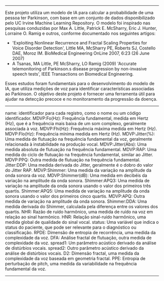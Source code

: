 ------------------------------------------------------------------------------------------------------------------------------------------------------------------------------------------------------------------------------------------------------------------------------------------------------------------------------------------------------------------------------

Este projeto utiliza um modelo de IA para calcular a probabilidade de uma pessoa ter Parkinson, com base em um conjunto de dados disponibilizado pelo UC Irvine Machine Learning Repository. O modelo foi inspirado nas pesquisas conduzidas por Max A. Little, Patrick E. McSharry, Eric J. Hunter, Lorraine O. Ramig e outros, conforme documentado nos seguintes artigos:

- 'Exploiting Nonlinear Recurrence and Fractal Scaling Properties for Voice Disorder Detection', Little MA, McSharry PE, Roberts SJ, Costello DAE, Moroz IM. BioMedical Engineering OnLine 2007, 6:23 (26 June 2007)
- A Tsanas, MA Little, PE McSharry, LO Ramig (2009) 'Accurate telemonitoring of Parkinson.s disease progression by non-invasive speech tests', IEEE Transactions on Biomedical Engineering.

Esses estudos foram fundamentais para o desenvolvimento do modelo de IA, que utiliza medições de voz para identificar características associadas ao Parkinson. O objetivo deste projeto é fornecer uma ferramenta útil para ajudar na detecção precoce e no monitoramento da progressão da doença.

-------------------------------------------------------------------------------------------------------------------------------------------------------------------------------------------------------------------------------------------------------------------------------------------------------------------------------------------------------------------------------

name: identificador para cada registro, como o nome ou um código identificador.
MDVP:Fo(Hz): Frequência fundamental, medida em Hertz (Hz), que é a frequência mais baixa de um som complexo, geralmente associada à voz.
MDVP:Fhi(Hz): Frequência máxima medida em Hertz (Hz).
MDVP:Flo(Hz): Frequência mínima medida em Hertz (Hz).
MDVP:Jitter(%): Uma medida de flutuação na frequência fundamental da voz, geralmente relacionada à instabilidade na produção vocal.
MDVP:Jitter(Abs): Uma medida absoluta de flutuação na frequência fundamental.
MDVP:RAP: Uma medida do ciclo de flutuação na frequência fundamental, similar ao Jitter.
MDVP:PPQ: Outra medida de flutuação na frequência fundamental.
Jitter:DDP: Uma medida derivada do Jitter, geralmente é o dobro do valor do Jitter RAP.
MDVP:Shimmer: Uma medida da variação na amplitude da onda sonora da voz.
MDVP:Shimmer(dB): Uma medida em decibéis da variação na amplitude da onda sonora.
Shimmer:APQ3: Uma medida de variação na amplitude da onda sonora usando o valor dos primeiros três quartis.
Shimmer:APQ5: Uma medida de variação na amplitude da onda sonora usando o valor dos primeiros cinco quartis.
MDVP:APQ: Outra medida de variação na amplitude da onda sonora.
Shimmer:DDA: Uma medida derivada do Shimmer, calculada pela diferença entre os valores dos quartis.
NHR: Razão de ruído harmônico, uma medida de ruído na voz em relação ao sinal harmônico.
HNR: Relação sinal-ruído harmônico, uma medida global de qualidade do sinal vocal.
status: Uma variável que indica o status do paciente, que pode ser relevante para o diagnóstico ou classificação.
RPDE: Dimensão de entropia de recorrência, uma medida da complexidade da voz.
DFA: Análise fractal de flutuação, outra medida de complexidade da voz.
spread1: Um parâmetro acústico derivado da análise de distúrbios vocais.
spread2: Outro parâmetro acústico derivado da análise de distúrbios vocais.
D2: Dimensão fractal, uma medida da complexidade da voz baseada em geometria fractal.
PPE: Entropia de perturbação de pitch, uma medida da variabilidade na frequência fundamental da voz.

------------------------------------------------------------------------------------------------------------------------------------------------------------------------------------------------------------------------------------------------------------------------------------------------------------------------------------------------------------------------------
